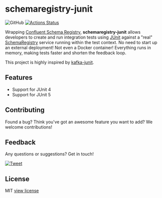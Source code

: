 # schemaregistry-junit

![GitHub](https://img.shields.io/github/license/data-rocks-team/schemaregistry-junit)
[![Actions Status](https://github.com/data-rocks-team/schemaregistry-junit/workflows/build/badge.svg)](https://github.com/data-rocks-team/schemaregistry-junit/actions)

Wrapping [Confluent Schema Registry](https://docs.confluent.io/current/schema-registry/), **schemaregistry-junit** 
allows developers to create and run integration tests using [JUnit](https://junit.org/) against a "real" 
[SchemaRegistry](https://github.com/confluentinc/schema-registry) service running within the test context. No need to 
start up an external deployment! Not even a Docker container! Everything runs in memory, making tests faster and shorten 
the feedback loop.

This project is highly inspired by [kafka-junit](https://github.com/salesforce/kafka-junit).

## Features
- Support for JUnit 4
- Support for JUnit 5

## Contributing
Found a bug? Think you've got an awesome feature you want to add? We welcome contributions!

## Feedback
Any questions or suggestions? Get in touch!

[![Tweet](https://img.shields.io/twitter/url/http/shields.io.svg?style=social)](https://twitter.com/FraNobilia)

## License
MIT [view license](/LICENSE)



